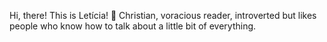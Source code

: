 Hi, there! This is Letícia! 🌟
Christian, voracious reader, introverted but likes people who know how to talk about a little bit of everything. 
